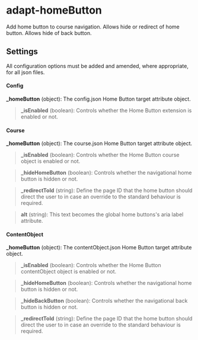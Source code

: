 # adapt-homeButton

Add home button to course navigation. Allows hide or redirect of home button. Allows hide of back button.

## Settings

All configuration options must be added and amended, where appropriate, for all json files.

#### Config

**\_homeButton** (object): The config.json Home Button target attribute object.

>**\_isEnabled** (boolean): Controls whether the Home Button extension is enabled or not.

#### Course

**\_homeButton** (object): The course.json Home Button target attribute object.

>**\_isEnabled** (boolean): Controls whether the Home Button course object is enabled or not.

>**\_hideHomeButton** (boolean): Controls whether the navigational home button is hidden or not.

>**\_redirectToId** (string): Define the page ID that the home button should direct the user to in case an override to the standard behaviour is required.

>**alt** (string): This text becomes the global home buttons's aria label attribute.

#### ContentObject

**\_homeButton** (object): The contentObject.json Home Button target attribute object.

>**\_isEnabled** (boolean): Controls whether the Home Button contentObject object is enabled or not.

>**\_hideHomeButton** (boolean): Controls whether the navigational home button is hidden or not.

>**\_hideBackButton** (boolean): Controls whether the navigational back button is hidden or not.

>**\_redirectToId** (string): Define the page ID that the home button should direct the user to in case an override to the standard behaviour is required.
